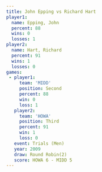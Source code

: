 ```yaml
---
title: John Epping vs Richard Hart
player1:             
  name: Epping, John 
  percent: 88        
  wins: 0            
  losses: 1          
player2:             
  name: Hart, Richard
  percent: 91        
  wins: 1            
  losses: 0          
games:
 - player1:          
     team: 'MIDD'    
     position: Second
     percent: 88     
     win: 0          
     loss: 1         
   player2:         
     team: 'HOWA'   
     position: Third
     percent: 91    
     win: 1         
     loss: 0        
   event: Trials (Men)   
   year: 2009            
   draw: Round Robin(2)  
   score: HOWA 6 - MIDD 5
---
```


